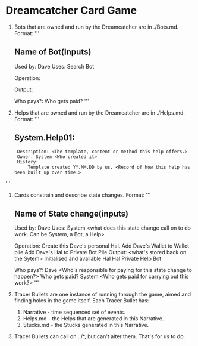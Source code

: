 # Dreamcatcher Card Game 

1. Bots that are owned and run by the Dreamcatcher are in ./Bots.md.  Format:
'''
    ## Name of Bot(Inputs)

    Used by: 
        Dave <Which Bot can commission this Bot to do work. NB Dave is also a Bot.>
    Uses: Search Bot <Which Bots can this Bot commission to do work for it.>

    Operation: 
        <The sequence of Cards that this Bot carries out.>

    Output: 
        <The list of state changes this Bot is constrained to >
    
    Who pays?: <Who picks up the tab when this Bot is run.> 
    Who gets paid? <Who gets paid when this Bot is run.>
'''
1. Helps that are owned and run by the Dreamcatcher are in ./Helps.md. Format:
'''
    ## System.Help01: <Unique name of help>
        Description: <The template, content or method this help offers.>
        Owner: System <Who created it>
        History:
            Template created YY.MM.DD by us. <Record of how this help has been built up over time.>
'''
1. Cards constrain and describe state changes.  Format:
'''
    ## Name of State change(inputs)

    Used by: Dave <Who can action this state change>
    Uses: System <what does this state change call on to do work.  Can be System, a Bot, a Help>

    Operation: <what happens>
        Create this Dave's personal Hal.
        Add Dave's Wallet to Wallet pile
        Add Dave's Hal to Private Bot Pile
    Output: <what's stored back on the Sytem>
        Initialised and available Hal
        Hal Private Help Bot

    Who pays?: Dave <Who's responsible for paying for this state change to happen?>
    Who gets paid? System <Who gets paid for carrying out this work?>
'''
1. Tracer Bullets are one instance of running through the game, aimed and finding holes in the game itself.  Each Tracer Bullet has:
    1. Narrative - time sequenced set of events.
    1. Helps.md - the Helps that are generated in this Narrative.
    1. Stucks.md - the Stucks generated in this Narrative.
1. Tracer Bullets can call on ../*, but can't alter them.  That's for us to do.
